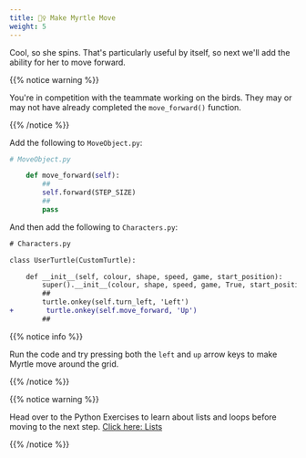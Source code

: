 ```yaml
---
title: 🏃‍♀️ Make Myrtle Move
weight: 5
---
```


Cool, so she spins.
That's particularly useful by itself, so next we'll add the ability for her to move forward.

{{% notice warning %}}

You're in competition with the teammate working on the birds. They may or may not have already completed the `move_forward()` function.

{{% /notice %}}

Add the following to `MoveObject.py`:

```python
# MoveObject.py

    def move_forward(self):
        ##
        self.forward(STEP_SIZE)
        ##
        pass

```

And then add the following to `Characters.py`:

```diff
# Characters.py

class UserTurtle(CustomTurtle):

    def __init__(self, colour, shape, speed, game, start_position):
        super().__init__(colour, shape, speed, game, True, start_position)
        ##
        turtle.onkey(self.turn_left, 'Left')
+        turtle.onkey(self.move_forward, 'Up')
        ##

```

{{% notice info %}}

Run the code and try pressing both the `left` and `up` arrow keys to make Myrtle move around the grid.

{{% /notice %}}

{{% notice warning %}}

Head over to the Python Exercises to learn about lists and loops before moving to the next step. [Click here: Lists](../../exercises/lists)

{{% /notice %}}
